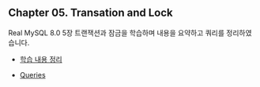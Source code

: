 ## Chapter 05. Transation and Lock

Real MySQL 8.0 5장 트랜잭션과 잠금을 학습하며 내용을 요약하고 쿼리를 정리하였습니다.

- [학습 내용 정리](/Ch05_요약및정리.md)

- [Queries](\Ch05.sql)